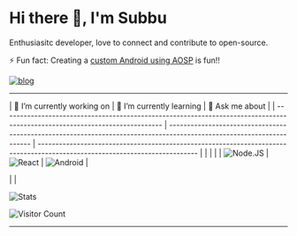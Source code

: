 # Hi there 👋, I'm Subbu

Enthusiasitc developer, love to connect and contribute to open-source.

⚡ Fun fact: Creating a [custom Android using AOSP](https://www.esi-estech.com/ePhone7.html) is fun!!

[![blog](https://img.shields.io/badge/Blogs-subbulakshmananan-purple?style=for-the-badge&logo=devto&logoColor=7289DA&logoWidth=30&labelColor=000)](https://www.subbulakshmanan.dev)

---

| 🔭 I’m currently working on                                                                                                  | 🌱 I’m currently learning                                                                                              | 💬 Ask me about                                                                                                              |
| --------------------------------------------------------------------------------------------------------------------------- | --------------------------------------------------------------------------------------------------------------------- | --------------------------------------------------------------------------------------------------------------------------- |  |  |  |
| ![Node.JS](https://img.shields.io/badge/code-node.js-339933?logo=node.js&logoWidth=30&labelColor=black&style=for-the-badge) | ![React](https://img.shields.io/badge/code-React-339933?logo=react&logoWidth=30&labelColor=black&style=for-the-badge) | ![Android](https://img.shields.io/badge/code-Android-339933?logo=android&logoWidth=30&labelColor=black&style=for-the-badge) |

| <!--                                                                                                                        | 👯 I’m looking to collaborate on                                                                                             | 🤔 I’m looking for help with |
| --------------------------------------------------------------------------------------------------------------------------- | --------------------------------------------------------------------------------------------------------------------------- |
| ![Node.JS](https://img.shields.io/badge/code-node.js-339933?logo=node.js&logoWidth=30&labelColor=black&style=for-the-badge) | ![Node.JS](https://img.shields.io/badge/code-node.js-339933?logo=node.js&logoWidth=30&labelColor=black&style=for-the-badge) | -->                         |

<!-- - 📫 How to reach me: -->

![Stats](https://github-readme-stats.vercel.app/api/top-langs/?username=subbramanil&theme=tokyonight)

![Visitor Count](https://profile-counter.glitch.me/subbramanil/count.svg)

---
